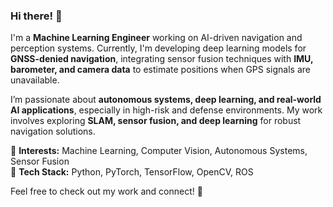 ### Hi there! 👋  

I'm a **Machine Learning Engineer** working on AI-driven navigation and perception systems. Currently, I'm developing deep learning models for **GNSS-denied navigation**, integrating sensor fusion techniques with **IMU, barometer, and camera data** to estimate positions when GPS signals are unavailable.  

I’m passionate about **autonomous systems, deep learning, and real-world AI applications**, especially in high-risk and defense environments. My work involves exploring **SLAM, sensor fusion, and deep learning** for robust navigation solutions.  

🔹 **Interests:** Machine Learning, Computer Vision, Autonomous Systems, Sensor Fusion  
🔹 **Tech Stack:** Python, PyTorch, TensorFlow, OpenCV, ROS 

Feel free to check out my work and connect! 🚀  
